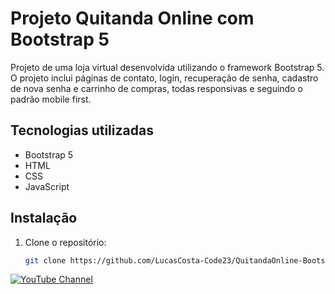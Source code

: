 # Projeto Quitanda Online com Bootstrap 5

Projeto de uma loja virtual desenvolvida utilizando o framework Bootstrap 5. O projeto inclui páginas de contato, login, recuperação de senha, cadastro de nova senha e carrinho de compras, todas responsivas e seguindo o padrão mobile first.

## Tecnologias utilizadas

- Bootstrap 5
- HTML
- CSS
- JavaScript

## Instalação

1. Clone o repositório:

   ```bash
   git clone https://github.com/LucasCosta-Code23/QuitandaOnline-Bootstrap5.git


[![YouTube Channel](https://img.shields.io/badge/YouTube-Subscribe-red?style=for-the-badge&logo=youtube)](https://www.youtube.com/channel/[YOUR_CHANNEL_ID_HERE](https://www.youtube.com/watch?v=SGqe6RixDcg)https://www.youtube.com/watch?v=SGqe6RixDcg)
